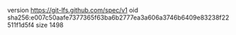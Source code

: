 version https://git-lfs.github.com/spec/v1
oid sha256:e007c50aafe7377365f63ba6b2777ea3a606a3746b6409e83238f22511f1d5f4
size 1498
